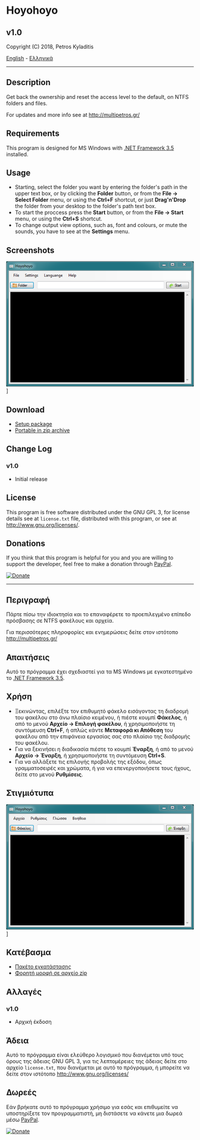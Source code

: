 # Hoyohoyo 
## v1.0
Copyright (C) 2018, Petros Kyladitis  
   
[English](#en) - [Ελληνικά](#el)

--- 

## <a name="en"></a> Description  
Get back the ownership and reset the access level to the default, on NTFS folders and files.
  
For updates and more info see at <http://multipetros.gr/>

## Requirements
This program is designed for MS Windows with [.NET Framework 3.5](http://www.microsoft.com/el-gr/download/details.aspx?id=22) installed.

## Usage
- Starting, select the folder you want by entering the folder's path in the upper text box, or by clicking the __Folder__ button, or from the __File -> Select Folder__ menu, or using the __Ctrl+F__ shortcut, or just __Drag'n'Drop__ the folder from your desktop to the folder's path text box.  
- To start the proccess press the __Start__ button, or from the __File -> Start__ menu, or using the __Ctrl+S__ shortcut.  
- To change output view options, such as, font and colours, or mute the sounds, you have to see at the __Settings__ menu.  

## Screenshots
![Screenshot](https://raw.githubusercontent.com/multipetros/hoyohoyo/master/screenshot-en.png)]

## Download
 * [Setup package](https://github.com/multipetros/hoyohoyo/releases/download/v1.0/hoyohoyo-1.0_setup.exe)
 * [Portable in zip archive](https://github.com/multipetros/hoyohoyo/releases/download/v1.0/hoyohoyo-1.0_bin.zip)


## Change Log
### v1.0
 * Initial release
 
## License
This program is free software distributed under the GNU GPL 3, for license details see at `license.txt` file, distributed with this program, or see at <http://www.gnu.org/licenses/>.

## Donations
If you think that this program is helpful for you and you are willing to support the developer, feel free to  make a donation through [PayPal](https://www.paypal.me/PKyladitis).  

[![Donate](https://img.shields.io/badge/Donate-PayPal-green.svg)](https://www.paypal.com/cgi-bin/webscr?cmd=_donations&business=LBX4FRPFLLDXQ&lc=GR&item_name=Petros%20Kyladitis&currency_code=EUR&bn=PP%2dDonationsBF%3abtn_donate_SM%2egif%3aNonHosted)

---

## <a name="el"></a> Περιγραφή
Πάρτε πίσω την ιδιοκτησία και το επαναφέρετε το προεπιλεγμένο επίπεδο πρόσβασης σε NTFS φακέλους και αρχεία.
  
Για περισσότερες πληροφορίες και ενημερώσεις δείτε στον ιστότοπο <http://multipetros.gr/>

## Απαιτήσεις
Αυτό το πρόγραμμα έχει σχεδιαστεί για τα MS Windows με εγκατεστημένο το [.NET Framework 3.5](http://www.microsoft.com/el-gr/download/details.aspx?id=22).

## Χρήση
- Ξεκινώντας, επιλέξτε τον επιθυμητό φάκελο εισάγοντας τη διαδρομή του φακέλου στο άνω πλαίσιο κειμένου, ή πιέστε κουμπί __Φάκελος__, ή από το μενού  __Αρχείο -> Επιλογή φακέλου__, ή χρησιμοποιήστε τη συντόμευση __Ctrl+F__, ή απλώς κάντε __Μεταφορά κι Απόθεση__ του φακέλου από την επιφάνεια εργασίας σας στο πλαίσιο της διαδρομής του φακέλου.  
- Για να ξεκινήσει η διαδικασία πιέστε το κουμπί __Έναρξη__, ή από το μενού __Αρχείο -> Έναρξη__, ή χρησιμοποιήστε τη συντόμευση __Ctrl+S__.  
- Για να αλλάξετε τις επιλογής προβολής της εξόδου, όπως γραμματοσειρές και χρώματα, ή για να επενεργοποιήσετε τους ήχους, δείτε στο μενού __Ρυθμίσεις__.

## Στιγμιότυπα
![Στιγμιότυπο](https://raw.githubusercontent.com/multipetros/hoyohoyo/master/screenshot-el.png)]

## Κατέβασμα
 * [Πακέτο εγκατάστασης](https://github.com/multipetros/hoyohoyo/releases/download/v1.0/hoyohoyo-1.0_setup.exe)
 * [Φορητή μορφή σε αρχείο zip](https://github.com/multipetros/hoyohoyo/releases/download/v1.0/hoyohoyo-1.0_bin.zip)

## Αλλαγές
### v1.0
 * Αρχική έκδοση

## Άδεια
Αυτό το πρόγραμμα είναι ελεύθερο λογισμικό που διανέμεται υπό τους όρους της άδειας GNU GPL 3,  για τις λεπτομέρειες της άδειας δείτε στο αρχείο `license.txt`, που διανέμεται με αυτό το πρόγραμμα, ή μπορείτε να δείτε στον ιστότοπο <http://www.gnu.org/licenses/>

## Δωρεές
Εάν βρήκατε αυτό το πρόγραμμα χρήσιμο για εσάς και επιθυμείτε να υποστηρίξετε τον προγραμματιστή, μη διστάσετε να κάνετε μια δωρεά μέσω [PayPal](https://www.paypal.me/PKyladitis).

[![Donate](https://img.shields.io/badge/Donate-PayPal-green.svg)](https://www.paypal.com/cgi-bin/webscr?cmd=_donations&business=LBX4FRPFLLDXQ&lc=GR&item_name=Petros%20Kyladitis&currency_code=EUR&bn=PP%2dDonationsBF%3abtn_donate_SM%2egif%3aNonHosted)

